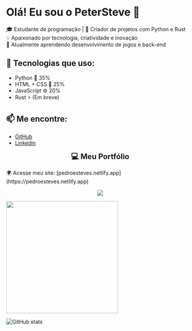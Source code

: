 # Olá! Eu sou o PeterSteve 👋

🎓 Estudante de programação | 🔧 Criador de projetos com Python e Rust  
💡 Apaixonado por tecnologia, criatividade e inovação  
🌱 Atualmente aprendendo desenvolvimento de jogos e back-end

## 🚀 Tecnologias que uso:
- Python 🐍 35%
- HTML + CSS 🎨 25%
- JavaScript ⚙️ 20%
- Rust ⚡ (Em breve)

## 📫 Me encontre:
- [GitHub](https://github.com/PeterSteve234)
- [Linkedin](https://www.linkedin.com/in/pedro-henrique-esteves-neto-5379b1258/)
<p align="center">
  <strong><span style="font-size:20px"> 💻 Meu Portfólio </span></strong>
</p>
🌍 Acesse meu site: [pedroesteves.netlify.app](https://pedroesteves.netlify.app)
<p align="center">
  <a href="https://pedroesteves.netlify.app" target="_blank">
    <img src="https://img.shields.io/badge/🌐 Meu Site -pedroesteves.netlify.app-0d1117?style=for-the-badge&logo=google-chrome&logoColor=white&color=blue" />
  </a>
</p>


<img src="https://media.giphy.com/media/qgQUggAC3Pfv687qPC/giphy.gif" width="300"/>

![GitHub stats](https://github-readme-stats.vercel.app/api?username=PeterSteve234&show_icons=true&theme=radical)

<!--
**PeterSteve234/PeterSteve234** is a ✨ _special_ ✨ repository because its `README.md` (this file) appears on your GitHub profile.

Here are some ideas to get you started:

- 🔭 I’m currently working on ...
- 🌱 I’m currently learning ...
- 👯 I’m looking to collaborate on ...
- 🤔 I’m looking for help with ...
- 💬 Ask me about ...
- 📫 How to reach me: ...
- 😄 Pronouns: ...
- ⚡ Fun fact: ...
-->
